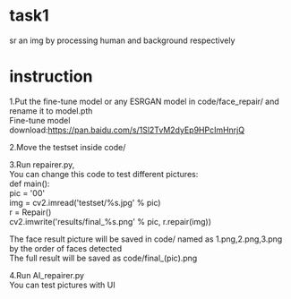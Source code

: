 # task1
sr an img by processing human and background respectively   
# instruction
1.Put the fine-tune model or any ESRGAN model in code/face_repair/ and rename it to model.pth   
Fine-tune model download:https://pan.baidu.com/s/1Sl2TvM2dyEp9HPcImHnrjQ  
   
2.Move the testset inside code/   
   
3.Run repairer.py,   
You can change this code to test different pictures:   
def main():   
    pic = '00'   
    img = cv2.imread('testset/%s.jpg' % pic)   
    r = Repair()   
    cv2.imwrite('results/final_%s.png' % pic, r.repair(img))   
   
The face result picture will be saved in code/ named as 1.png,2.png,3.png by the order of faces detected   
The full result will be saved as code/final_(pic).png   
   
4.Run AI_repairer.py   
You can test pictures with UI   
